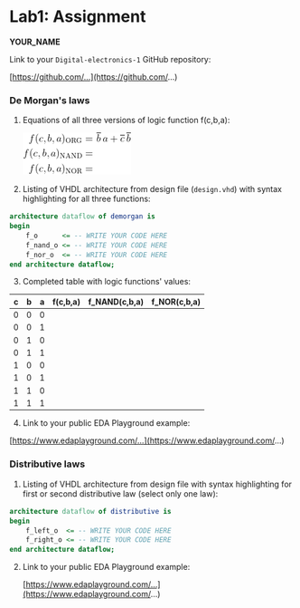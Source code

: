 # Lab1: Assignment

**YOUR_NAME**

Link to your `Digital-electronics-1` GitHub repository:

   [https://github.com/...](https://github.com/...)


### De Morgan's laws

1. Equations of all three versions of logic function f(c,b,a):

   ![Logic function](Images/equations.png)

2. Listing of VHDL architecture from design file (`design.vhd`) with syntax highlighting for all three functions:

```vhdl
architecture dataflow of demorgan is
begin
    f_o      <= -- WRITE YOUR CODE HERE
    f_nand_o <= -- WRITE YOUR CODE HERE
    f_nor_o  <= -- WRITE YOUR CODE HERE
end architecture dataflow;
```

3. Completed table with logic functions' values:

| **c** | **b** |**a** | **f(c,b,a)** | **f_NAND(c,b,a)** | **f_NOR(c,b,a)** |
| :-: | :-: | :-: | :-: | :-: | :-: |
| 0 | 0 | 0 |  |  |  |
| 0 | 0 | 1 |  |  |  |
| 0 | 1 | 0 |  |  |  |
| 0 | 1 | 1 |  |  |  |
| 1 | 0 | 0 |  |  |  |
| 1 | 0 | 1 |  |  |  |
| 1 | 1 | 0 |  |  |  |
| 1 | 1 | 1 |  |  |  |

4. Link to your public EDA Playground example:

[https://www.edaplayground.com/...](https://www.edaplayground.com/...)


### Distributive laws

1. Listing of VHDL architecture from design file with syntax highlighting for first or second distributive law (select only one law):

```vhdl
architecture dataflow of distributive is
begin
    f_left_o  <= -- WRITE YOUR CODE HERE
    f_right_o <= -- WRITE YOUR CODE HERE
end architecture dataflow;
```

2. Link to your public EDA Playground example:

   [https://www.edaplayground.com/...](https://www.edaplayground.com/...)
